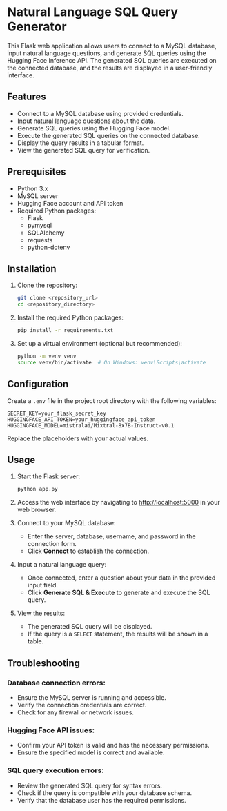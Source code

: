 # Natural Language SQL Query Generator

This Flask web application allows users to connect to a MySQL database, input natural language questions, and generate SQL queries using the Hugging Face Inference API. The generated SQL queries are executed on the connected database, and the results are displayed in a user-friendly interface.

## Features

- Connect to a MySQL database using provided credentials.
- Input natural language questions about the data.
- Generate SQL queries using the Hugging Face model.
- Execute the generated SQL queries on the connected database.
- Display the query results in a tabular format.
- View the generated SQL query for verification.

## Prerequisites

- Python 3.x
- MySQL server
- Hugging Face account and API token
- Required Python packages:
    - Flask
    - pymysql
    - SQLAlchemy
    - requests
    - python-dotenv

## Installation

1. Clone the repository:
     ```bash
     git clone <repository_url>
     cd <repository_directory>
     ```

2. Install the required Python packages:
     ```bash
     pip install -r requirements.txt
     ```

3. Set up a virtual environment (optional but recommended):
     ```bash
     python -m venv venv
     source venv/bin/activate  # On Windows: venv\Scripts\activate
     ```

## Configuration

Create a `.env` file in the project root directory with the following variables:
```env
SECRET_KEY=your_flask_secret_key
HUGGINGFACE_API_TOKEN=your_huggingface_api_token
HUGGINGFACE_MODEL=mistralai/Mixtral-8x7B-Instruct-v0.1
```
Replace the placeholders with your actual values.

## Usage

1. Start the Flask server:
     ```bash
     python app.py
     ```

2. Access the web interface by navigating to [http://localhost:5000](http://localhost:5000) in your web browser.

3. Connect to your MySQL database:
     - Enter the server, database, username, and password in the connection form.
     - Click **Connect** to establish the connection.

4. Input a natural language query:
     - Once connected, enter a question about your data in the provided input field.
     - Click **Generate SQL & Execute** to generate and execute the SQL query.

5. View the results:
     - The generated SQL query will be displayed.
     - If the query is a `SELECT` statement, the results will be shown in a table.

## Troubleshooting

### Database connection errors:
- Ensure the MySQL server is running and accessible.
- Verify the connection credentials are correct.
- Check for any firewall or network issues.

### Hugging Face API issues:
- Confirm your API token is valid and has the necessary permissions.
- Ensure the specified model is correct and available.

### SQL query execution errors:
- Review the generated SQL query for syntax errors.
- Check if the query is compatible with your database schema.
- Verify that the database user has the required permissions.


